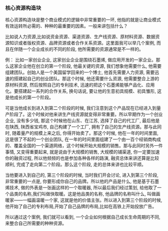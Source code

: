 ### 核心资源构造块

核心资源构造块是整个商业模式的逻辑中非常重要的一环, 他指的就是让商业模式有效运转所必需的、种种的最重要的因素。一般来讲包括什么？

比如说人力资源,比如说资金资源、渠道资源、生产线资源、原材料资源、数据资源知识或者版权资源、品牌资源或者合作关系资源。这里面我可以举几个案例, 而且在伴随一个企业成长的不同的阶段, 他所需要的资源通常是不一样的。

例： 比如一家创业企业, 这家创业企业是围绕石墨烯, 做应用开发的一家企业。那么这家企业他在创立的第一个阶段, 他最关键的资源, 我们想象他需要什么, 他需要组建团队。创始人是一个美国留学回来的一个博士, 他首先需要人力资源, 需要迅速的搭建起自己的创业团队。那这个时候, 他还需要什么资源, 他需要整合上游的原材料资源, 然后按照自己的专利技术, 迅速的把这个石墨烯能够产品化、应用化。要搭建起一系列的合作关系, 换句话说, 要让他的生意初具规模、初具雏形, 这是他成长的第一个阶段。

可是当他成长到进入到第二个阶段的时候, 我们注意到这个产品现在已经进入到量产阶段了。这个时候对他来讲生产线资源就变得非常重要。所以早期作为一个创业企业, 没有多少钱, 那这个时候他在山东、在江苏, 选择了自己的代工厂, 最后他是在陕西, 陕西省宝鸡市, 自己构建了一个工厂, 拥有了自己的生产线资源。那与此同时, 随着量产的规模上来之后, 你得开始卖了。那这个时候, 他在一年的时间里面, 这是很了不起的一个创业团队, 在一年的时间里面组建了一个由一百个经销商构成的、覆盖全国的一个渠道网络，这个时候开始大规模的销售。那与此同时另外一件事情, 又变得重要起来, 就是说由于大规模的销售, 大规模的铺渠道, 你一定要加速你的融资过程, 所以他频频的也是参加各种各样的路演, 融资总体来讲还算是比较顺利, 完成了走向第二个阶段。那么这个阶段, 走的总体来讲也比较平顺。

当他要进入到自己的, 第三个阶段的时候, 当时我们开会讨论, 进入到第三个阶段, 非常重要的一点是, 你要形成你自己的品牌。所以他的产品是什么, 他是基于石墨烯技术, 做的外表是一张画这样的一个取暖器, 所以最后我们经过策划, 给他取了一个品类的名称,我们叫做快取暖。这是他品类的名称, 他品牌的名称叫什么, 叫做画暖家——一幅画温暖一个家, 这就是他的价值主张。所以进入到第三个阶段的时候, 他开始了自己的专利布局,开始了自己品牌的布局,比如在高铁上开始投放广告。

所以通过这个案例, 我们就可以看到, 一个企业如何根据自己成长生命周期的不同, 来整合自己所需要的种种资源。